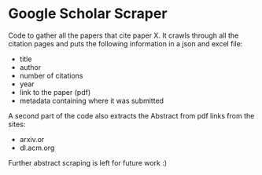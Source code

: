 # Google Scholar Scraper

Code to gather all the papers that cite paper X. 
It crawls through all the citation pages and puts the following information in a json and excel file:
- title
- author
- number of citations
- year
- link to the paper (pdf)
- metadata containing where it was submitted


A second part of the code also extracts the Abstract from pdf links from the sites:
- arxiv.or
- dl.acm.org

Further abstract scraping is left for future work :) 
